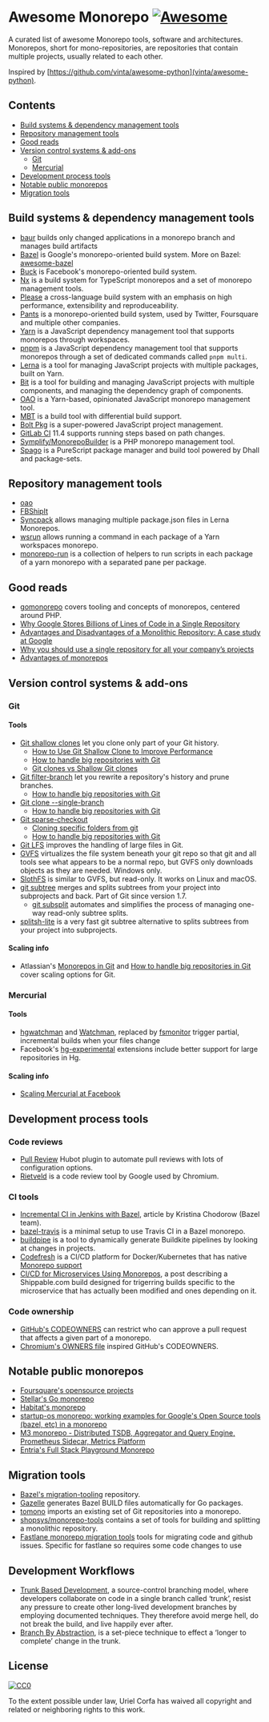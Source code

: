 # Awesome Monorepo [![Awesome](https://awesome.re/badge.svg)](https://awesome.re)

A curated list of awesome Monorepo tools, software and
architectures. Monorepos, short for mono-repositories, are
repositories that contain multiple projects, usually related to each
other.

Inspired by [https://github.com/vinta/awesome-python](vinta/awesome-python).

## Contents

* [Build systems & dependency management tools](#build-systems--dependency-management-tools)
* [Repository management tools](#repository-management-tools)
* [Good reads](#good-reads)
* [Version control systems & add-ons](#version-control-systems--add-ons)
  * [Git](#git)
  * [Mercurial](#mercurial)
* [Development process tools](#development-process-tools)
* [Notable public monorepos](#notable-public-monorepos)
* [Migration tools](#migration-tools)

## Build systems & dependency management tools

* [baur](https://github.com/simplesurance/baur) builds only changed applications in a monorepo branch and manages build artifacts
* [Bazel](https://bazel.build) is Google's monorepo-oriented build system. More on Bazel: [awesome-bazel](https://github.com/jin/awesome-bazel)
* [Buck](https://buckbuild.com/) is Facebook's monorepo-oriented build system.
* [Nx](https://nx.dev/) is a build system for TypeScript monorepos and a set of monorepo management tools.
* [Please](https://please.build/index.html) a cross-language build system with an emphasis on high performance, extensibility and reproduceability.
* [Pants](http://www.pantsbuild.org/) is a monorepo-oriented build system, used by Twitter, Foursquare and multiple other companies.
* [Yarn](https://yarnpkg.com/blog/2017/08/02/introducing-workspaces/) is a JavaScript dependency management tool that supports monorepos through workspaces.
* [pnpm](https://pnpm.js.org/en/) is a JavaScript dependency management tool that supports monorepos through a set of dedicated commands called `pnpm multi`.
* [Lerna](https://lerna.js.org/) is a tool for managing JavaScript projects with multiple packages, built on Yarn.
* [Bit](https://github.com/teambit/bit) is a tool for building and managing JavaScript projects with multiple components, and managing the dependency graph of components.
* [OAO](https://github.com/guigrpa/oao) is a Yarn-based, opinionated JavaScript monorepo management tool.
* [MBT](https://github.com/mbtproject/mbt) is a build tool with differential build support.
* [Bolt Pkg](https://github.com/boltpkg/bolt) is a super-powered JavaScript project management.
* [GitLab CI](https://gitlab.com/gitlab-org/gitlab-ce/issues/19232) 11.4 supports running steps based on path changes.
* [Symplify/MonorepoBuilder](https://github.com/Symplify/MonorepoBuilder) is a PHP monorepo management tool.
* [Spago](https://github.com/spacchetti/spago) is a PureScript package manager and build tool powered by Dhall and package-sets.

## Repository management tools

* [oao](https://github.com/guigrpa/oao)
* [FBShipIt](https://github.com/facebook/fbshipit)
* [Syncpack](https://github.com/JamieMason/syncpack) allows managing multiple package.json files in Lerna Monorepos.
* [wsrun](https://github.com/whoeverest/wsrun) allows running a command in each package of a Yarn workspaces monorepo.
* [monorepo-run](https://github.com/Akryum/monorepo-run) is a collection of helpers to run scripts in each package of a yarn monorepo with a separated pane per package.

## Good reads

* [gomonorepo](https://gomonorepo.org/) covers tooling and concepts of monorepos, centered around PHP.
* [Why Google Stores Billions of Lines of Code in a Single Repository](https://research.google.com/pubs/pub45424.html)
* [Advantages and Disadvantages of a Monolithic Repository: A case study at Google](https://people.engr.ncsu.edu/ermurph3/papers/seip18.pdf)
* [Why you should use a single repository for all your company’s projects](https://www.drmaciver.com/2016/10/why-you-should-use-a-single-repository-for-all-your-companys-projects/)
* [Advantages of monorepos](https://danluu.com/monorepo/)

## Version control systems & add-ons

### Git

#### Tools

* [Git shallow clones](https://git-scm.com/docs/git-clone) let you clone only part of your Git history.
	* [How to Use Git Shallow Clone to Improve Performance](https://www.perforce.com/blog/git-beyond-basics-using-shallow-clones)
	* [How to handle big repositories with Git](https://www.atlassian.com/blog/git/handle-big-repositories-git)
	* [Git clones vs Shallow Git clones](https://blogs.gnome.org/simos/2009/04/18/git-clones-vs-shallow-git-clones/)
* [Git filter-branch](https://git-scm.com/docs/git-filter-branch) let you rewrite a repository's history and prune branches.
	* [How to handle big repositories with Git](https://www.atlassian.com/blog/git/handle-big-repositories-git)
* [Git clone --single-branch](https://git-scm.com/docs/git-clone)
	* [How to handle big repositories with Git](https://www.atlassian.com/blog/git/handle-big-repositories-git)
* [Git sparse-checkout](https://git-scm.com/docs/git-read-tree/)
	* [Cloning specific folders from git](https://lakehanne.github.io/git-sparse-checkout)
	* [How to handle big repositories with Git](https://www.atlassian.com/blog/git/handle-big-repositories-git)
* [Git LFS](https://git-lfs.github.com/) improves the handling of large files in Git.
* [GVFS](https://github.com/Microsoft/GVFS) virtualizes the file system beneath your git repo so that git and all tools see what appears to be a normal repo, but GVFS only downloads objects as they are needed. Windows only.
* [SlothFS](https://gerrit.googlesource.com/gitfs/+/HEAD/docs/manual.md) is similar to GVFS, but read-only. It works on Linux and macOS.
* [git subtree](https://github.com/apenwarr/git-subtree) merges and splits subtrees from your project into subprojects and back. Part of Git since version 1.7.
    * [git subsplit](https://github.com/dflydev/git-subsplit) automates and simplifies the process of managing one-way read-only subtree splits.
* [splitsh-lite](https://github.com/splitsh/lite) is a very fast git subtree alternative to splits subtrees from your project into subprojects.

#### Scaling info

* Atlassian's [Monorepos in Git](https://developer.atlassian.com/blog/2015/10/monorepos-in-git/) and [How to handle big repositories in Git](https://www.atlassian.com/blog/git/handle-big-repositories-git) cover scaling options for Git.

### Mercurial

#### Tools

* [hgwatchman](https://bitbucket.org/facebook/hgwatchman) and [Watchman](https://github.com/facebook/watchman), replaced by [fsmonitor](https://www.mercurial-scm.org/wiki/FsMonitorExtension) trigger partial, incremental builds when your files change
* Facebook's [hg-experimental](https://bitbucket.org/facebook/hg-experimental/) extensions include better support for large repositories in Hg.

#### Scaling info

* [Scaling Mercurial at Facebook](https://code.facebook.com/posts/218678814984400/scaling-mercurial-at-facebook/)

## Development process tools

### Code reviews

* [Pull Review](https://github.com/imsky/pull-review/) Hubot plugin to automate pull reviews with lots of configuration options.
* [Rietveld](https://github.com/rietveld-codereview/rietveld) is a code review tool by Google used by Chromium.

### CI tools

* [Incremental CI in Jenkins with Bazel](https://www.kchodorow.com/blog/2015/10/15/one-weird-trick-for-fast-ci/), article by Kristina Chodorow (Bazel team).
* [bazel-travis](https://github.com/korfuri/bazel-travis) is a minimal setup to use Travis CI in a Bazel monorepo.
* [buildpipe](https://github.com/ksindi/buildpipe) is a tool to dynamically generate Buildkite pipelines by looking at changes in projects.
* [Codefresh](https://codefresh.io/) is a CI/CD platform for Docker/Kubernetes that has native [Monorepo support](https://codefresh.io/continuous-integration/using-codefresh-with-mono-repos/)
* [CI/CD for Microservices Using Monorepos](http://blog.shippable.com/ci/cd-of-microservices-using-mono-repos), a post describing a Shippable.com build designed for trigerring builds specific to the microservice that has actually been modified and ones depending on it.

### Code ownership

* [GitHub's CODEOWNERS](https://help.github.com/articles/about-codeowners/) can restrict who can approve a pull request that affects a given part of a monorepo.
* [Chromium's OWNERS file](https://chromium.googlesource.com/chromium/src/+/master/docs/code_reviews.md#OWNERS-files) inspired GitHub's CODEOWNERS.

## Notable public monorepos

* [Foursquare's opensource projects](https://github.com/foursquare/fsqio)
* [Stellar's Go monorepo](https://github.com/stellar/go)
* [Habitat's monorepo](https://github.com/habitat-sh/habitat)
* [startup-os monorepo: working examples for Google's Open Source tools (bazel, etc) in a monorepo](https://github.com/google/startup-os)
* [M3 monorepo - Distributed TSDB, Aggregator and Query Engine, Prometheus Sidecar, Metrics Platform](https://github.com/m3db/m3)
* [Entria's Full Stack Playground Monorepo](https://github.com/entria/entria-fullstack)

## Migration tools

* [Bazel's migration-tooling](https://github.com/bazelbuild/migration-tooling) repository.
* [Gazelle](https://github.com/bazelbuild/rules_go#generating-build-files) generates Bazel BUILD files automatically for Go packages.
* [tomono](https://github.com/unravelin/tomono) imports an existing set of Git repositories into a monorepo.
* [shopsys/monorepo-tools](https://github.com/shopsys/monorepo-tools) contains a set of tools for building and splitting a monolithic repository.
* [Fastlane monorepo migration tools](https://github.com/fastlane/monorepo) tools for migrating code and github issues. Specific for fastlane so requires some code changes to use

## Development Workflows

* [Trunk Based Development](https://trunkbaseddevelopment.com), a source-control branching model, where developers collaborate on code in a single branch called ‘trunk’, resist any pressure to create other long-lived development branches by employing documented techniques. They therefore avoid merge hell, do not break the build, and live happily ever after.
* [Branch By Abstraction](https://www.branchbyabstraction.com), is a set-piece technique to effect a ‘longer to complete’ change in the trunk.

## License


[![CC0](http://mirrors.creativecommons.org/presskit/buttons/88x31/svg/cc-zero.svg)]("http://creativecommons.org/publicdomain/zero/1.0/)

To the extent possible under law, Uriel Corfa has waived all copyright and related or neighboring rights to this work.

